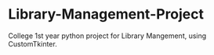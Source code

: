 # Library-Management-Project
College 1st year python project for Library Mangement, using CustomTkinter.
